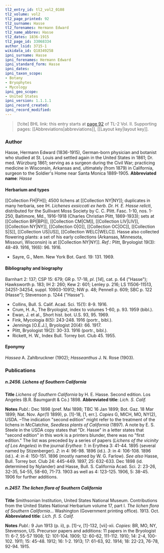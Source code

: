 ```yaml
---
tl2_entry_id: tl2_vol2_0108
tl2_volume: vol2
tl2_page_printed: 92
tl2_surname: Hasse
tl2_forenames: Hermann Edward
tl2_name_abbrev: Hasse
tl2_dates: 1836-1915
tl2_page_id: 33068334
author_lsid: 3715-1
wikidata_id: Q18349258
ipni_surname: Hasse
ipni_forenames: Hermann Edward
ipni_standard_form: Hasse
ipni_dates: 
ipni_taxon_scope: 
- Botany
- Bryophytes
- Mycology
ipni_geo_scope: 
- United States
ipni_version: 1.1.1.1
ipni_record_created: 
ipni_record_modified:
---
```



> [!cite] BHL link: this entry starts at [page 92](https://www.biodiversitylibrary.org/page/33068334) of TL-2 Vol. II.
> Supporting pages: [[Abbreviations|abbreviations]], [[Layout key|layout key]].

### Author

Hasse, Hermann Edward (1836-1915), German-born physician and botanist who studied at St. Louis and settled again in the United States in 1861; Dr. med. Würzburg 1861; serving as a surgeon during the Civil War; practicing medicine in Wisconsin, Arkansas and, ultimately (from 1879) in California, surgeon to the Soldier's Home near Santa Monica 1889-1905. 
**Abbreviated name**: *Hasse*

#### Herbarium and types

[[Collection FH|FH]]; 4500 lichens at [[Collection NY|NY]]; duplicates in many herbaria, see IH. *Lichenes exsiccati ex herb. Dr. H. E. Hasse relicti*, distributed for the Sullivant Moss Society by C. C. Plitt. Fasc. 1-10, nos. 1-250, Baltimore, Md., 1916-1918 (Charles Christian Plitt, 1869-1933); sets at [[Collection BPI|BPI]], [[Collection CM|CM]], [[Collection LIV|LIV]], [[Collection NY|NY]], [[Collection O|O]], [[Collection OC|OC]], [[Collection S|S]], [[Collection US|US]], [[Collection WELC|WELC]]. Hasse also collected flowering plants: a set of his early collections (Arkansas, Minnesota, Missouri, Wisconsin) is at [[Collection NY|NY]].
*Ref*.: Plitt, Bryologist 19(3): 48-49. 1916, 19(6): 96. 1916.
- Sayre, G., Mem. New York Bot. Gard. 19: 131. 1969.

#### Bibliography and biography

Barnhart 2: 137; CSP 15: 679; GR p. 17-18, *pl*. \[*14*\], cat. p. 64 ("Hasse"); Hawksworth p. 183; IH 2: 260; Kew 2: 601; Lenley p. 216; LS 11506-11513, 34251-34254, suppl. 10903-10912; NW p. 48; Pennell p. 609; SBC p. 122 (Hasse"); Stevenson p. 1244 ("Hasse").
- Collins, Bull. S. Calif. Acad. Sci. 15(1): 8-9. 1916.
- Crum, H. A., The Bryologist, index to volumes 1-60, p. 93. 1959 (bibl.).
- Ewan, J. et al., Short hist. bot. U.S. 93, 95. 1969.
- Fink, Mycologia 8(5): 243-248. 1916 (portr., bibl.).
- Jennings \[O.E.J.\], Bryologist 20(4): 66. 1917.
- Plitt, Bryologist 19(2): 30-33. 1916 (portr., bibl.).
- Rickett, H. W., Index Bull. Torrey bot. Club 45. 1955.

#### Eponymy

*Hassea* A. Zahlbruckner (1902); *Hasseanthus* J. N. Rose (1903).

### Publications

##### n.2456. Lichens of Southern California

**Title**
*Lichens of Southern California* by H. E. Hasse. Second edition. Los Angeles (B.R. Baumgardt & Co.) 1898.
**Abbreviated title**: *Lich. S. Calif.*

**Notes**
*Publ*.: Dec 1898 (pref. Mai 1898; TBC 16 Jan 1899; Bot. Gaz. 18 Mar 1899; Nat. Nov. Apr(1) 1899), p. \[1\]-18, \[1, err.\]. *Copies* G, MICH, MO, NY(2), USDA. –The indication "second edition" might refer to the treatment of the lichens in McClatchie, *Seedless plants of California* (1897). A note by E. S. Steele in the USDA copy states that "Dr. Hasse" in a letter states that "second edition" in this work is a printers blunder, there was no "first edition." The list was preceded by a series of papers (*Lichens of the vicinity of Los Angeles*) in the journal *Erythea*:
*1*: in Erythea 3: 41-44. 1895 (several named by Stizenberger).
*2*: in 4: 96-98. 1896 (id.).
*3*: in 4: 106-108. 1896 (id.).
*4*: in 4: 150-151. 1896 (mostly named by W. G. Farlow).
*See also* Hasse, Bull. Torrey bot. Club 24: 445-449. 1897, 25: 632-633. Dec 1898 (id. determined by Nylander) and Hasse, Bull. S. California Acad. Sci. 2: 23-26, 32-35, 54-55, 58-60, 71-73. 1903 as well as 4: 123-125. 1906, 5: 38-45. 1906 for further additions.

##### n.2457. The lichen flora of Southern California

**Title**
Smithsonian Institution, United States National Museum. Contributions from the United States National Herbarium volume 17, part I. *The lichen flora of Southern California*... Washington (Government printing office). 1913. Oct.
**Abbreviated title**: *Lich. fl. S. Calif.*

**Notes**
*Publ*.: 9 Jun 1913 (p. ii), p. \[1\]-v, \[1\]-132, \[vii\]-xii. *Copies*: BR, MO, NY, Stevenson, US.
Precursor papers and additions: 11 papers in the Bryologist 11: 6-7, 55-57 1908; 12: 101-104. 1909; 12: 60-62, 111-112. 1910; 14: 2-4, 100-102. 1911; 15: 45-48. 1912; 16: 1-2. 1913; 17: 61-63, 92. 1914; 18: 22-23, 76-78, 92-94. 1915.

